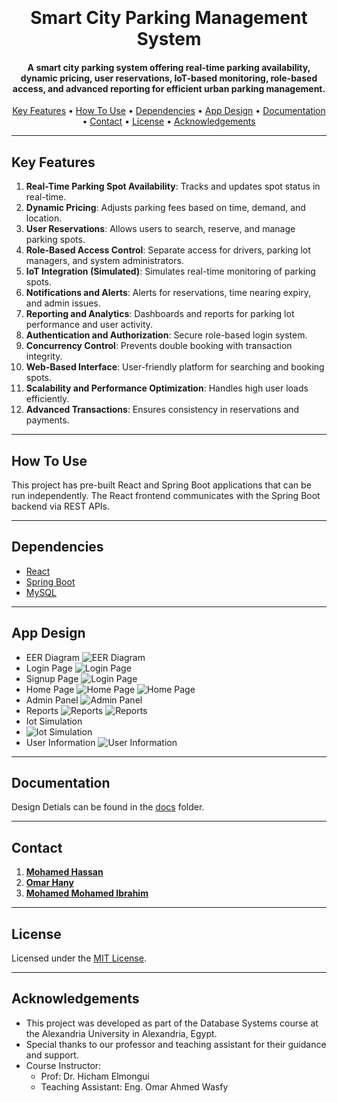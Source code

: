 <h1 align="center">
  <br>  
  <!-- <a href=""><img src="docs\images\logo.png" alt="Smart-City-Parking-Management-System" width="200"></a> -->
  <br>
  Smart City Parking Management System
  <br>
</h1>

<h4 align="center">A smart city parking system offering real-time parking availability, dynamic pricing, user reservations, IoT-based monitoring, role-based access, and advanced reporting for efficient urban parking management.</h4>


<!-- <p align="center">
  <a href="https://badge.fury.io/js/electron-markdownify">
    <img src="https://badge.fury.io/js/electron-markdownify.svg"
         alt="Gitter">
  </a>
  <a href="https://gitter.im/amitmerchant1990/electron-markdownify"><img src="https://badges.gitter.im/amitmerchant1990/electron-markdownify.svg"></a>
  <a href="https://saythanks.io/to/bullredeyes@gmail.com">
      <img src="https://img.shields.io/badge/SayThanks.io-%E2%98%BC-1EAEDB.svg">
  </a>
  <a href="https://www.paypal.me/AmitMerchant">
    <img src="https://img.shields.io/badge/$-donate-ff69b4.svg?maxAge=2592000&amp;style=flat">
  </a>
</p> -->

<p align="center">
  <a href="#key-features">Key Features</a> •
  <a href="#how-to-use">How To Use</a> •
  <a href="#dependencies">Dependencies</a> •
  <a href="#app-design">App Design</a> •
  <a href="#documentation">Documentation</a> •
  <a href="#contact">Contact</a> •
  <a href="#license">License</a> •
  <a href="#acknowledgements">Acknowledgements</a>
</p>

<!-- ![screenshot](https://raw.githubusercontent.com/amitmerchant1990/electron-markdownify/master/app/img/markdownify.gif) -->

---

## Key Features

1. **Real-Time Parking Spot Availability**: Tracks and updates spot status in real-time.  
2. **Dynamic Pricing**: Adjusts parking fees based on time, demand, and location.  
3. **User Reservations**: Allows users to search, reserve, and manage parking spots.  
4. **Role-Based Access Control**: Separate access for drivers, parking lot managers, and system administrators.  
5. **IoT Integration (Simulated)**: Simulates real-time monitoring of parking spots.  
6. **Notifications and Alerts**: Alerts for reservations, time nearing expiry, and admin issues.  
7. **Reporting and Analytics**: Dashboards and reports for parking lot performance and user activity.  
8. **Authentication and Authorization**: Secure role-based login system.  
9. **Concurrency Control**: Prevents double booking with transaction integrity.  
10. **Web-Based Interface**: User-friendly platform for searching and booking spots.  
11. **Scalability and Performance Optimization**: Handles high user loads efficiently.  
12. **Advanced Transactions**: Ensures consistency in reservations and payments.  

---

## How To Use

This project has pre-built React and Spring Boot applications that can be run independently. The React frontend communicates with the Spring Boot backend via REST APIs.



---

## Dependencies

- [React](https://reactjs.org/)
- [Spring Boot](https://spring.io/projects/spring-boot)
- [MySQL](https://www.mysql.com/)

---

## App Design

- EER Diagram
  ![EER Diagram](docs/img/eerd.png)
- Login Page
  ![Login Page](docs/img/login.jpg)
- Signup Page
  ![Login Page](docs/img/signup.jpg)
- Home Page
  ![Home Page](docs/img/homePage1.png)
  ![Home Page](docs/img/homePage2.png)
- Admin Panel
  ![Admin Panel](docs/img/adminPanel.jpg) 
- Reports
  ![Reports](docs/img/adminReport.png)
  ![Reports](docs/img/parkingSpotReport.png)
- Iot Simulation
- 
  ![Iot Simulation](docs/img/iotSimulation.png)
- User Information
  ![User Information](docs/img/userInformation.jpg)
---

## Documentation

Design Detials can be found in the [docs](docs/report.pdf) folder.

---

## Contact

1. [**Mohamed Hassan**](https://github.com/mohassan5286)
2. [**Omar Hany**](https://github.com/OmarHani4306)
3. [**Mohamed Mohamed Ibrahim**](https://github.com/Mohamed-Mohamed-Ibrahim)

---

## License

Licensed under the [MIT License](LICENSE).

---

## Acknowledgements

- This project was developed as part of the Database Systems course at the Alexandria University in Alexandria, Egypt.
- Special thanks to our professor and teaching assistant for their guidance and support.
- Course Instructor:
  - Prof: Dr. Hicham Elmongui
  - Teaching Assistant: Eng. Omar Ahmed Wasfy
